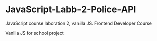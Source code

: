 # JavaScript-Labb-2-Police-API
JavaScript course laboration 2, vanilla JS. Frontend Developer Course

Vanilla JS for school project
